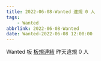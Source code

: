 ```yaml
---
title: 2022-06-08-Wanted 違規 0 人
tags:
    - Wanted
abbrlink: 2022-06-08-Wanted
date: Wanted-2022-06-08 12:00:00
---
```

Wanted 板 [板規連結](https://www.ptt.cc/bbs/Wanted/M.1608829773.A.D3B.html)
昨天違規 0 人
